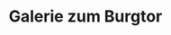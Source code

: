 ---
title: "Galerie zum Burgtor"
url: /rothenburg-ob-der-tauber/galerie-zum-burgtor/
shop: Kunst
---